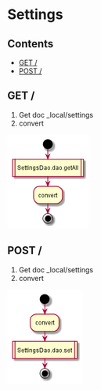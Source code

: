 # Settings

## Contents

* [GET /](#get--)
* [POST /](#post--)


## GET /

1. Get doc _local/settings
2. convert

![schema](../diagrams/Settings.GET.getSettings.png)  


## POST /

1. Get doc _local/settings
2. convert

![schema](../diagrams/Settings.POST.saveSettings.png)  
